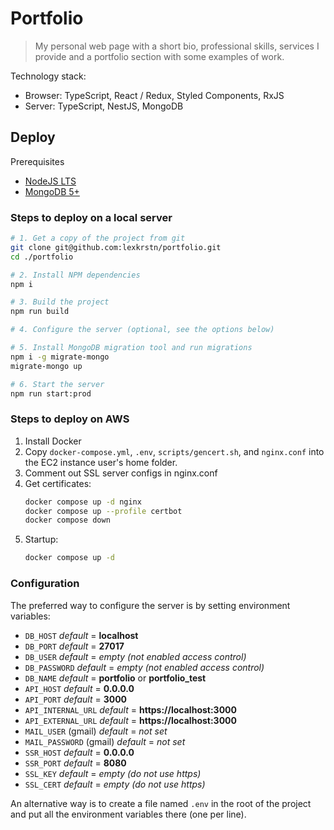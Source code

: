 # Portfolio

> My personal web page with a short bio, professional skills, services
> I provide and a portfolio section with some examples of work.

Technology stack:
- Browser: TypeScript, React / Redux, Styled Components, RxJS
- Server: TypeScript, NestJS, MongoDB

## Deploy

Prerequisites
- [NodeJS LTS](https://nodejs.dev)
- [MongoDB 5+](https://docs.mongodb.com/manual/installation/)

### Steps to deploy on a local server
```bash
# 1. Get a copy of the project from git
git clone git@github.com:lexkrstn/portfolio.git
cd ./portfolio

# 2. Install NPM dependencies
npm i

# 3. Build the project
npm run build

# 4. Configure the server (optional, see the options below)

# 5. Install MongoDB migration tool and run migrations
npm i -g migrate-mongo
migrate-mongo up

# 6. Start the server
npm run start:prod
```

### Steps to deploy on AWS

1. Install Docker
2. Copy `docker-compose.yml`, `.env`, `scripts/gencert.sh`, and `nginx.conf`
   into the EC2 instance user's home folder.
3. Comment out SSL server configs in nginx.conf
4. Get certificates:
   ```sh
   docker compose up -d nginx
   docker compose up --profile certbot
   docker compose down
   ```
5. Startup:
   ```sh
   docker compose up -d
   ```

### Configuration

The preferred way to configure the server is by setting environment variables:
- `DB_HOST` *default* = **localhost**
- `DB_PORT` *default* = **27017**
- `DB_USER` *default* = *empty (not enabled access control)*
- `DB_PASSWORD` *default* = *empty (not enabled access control)*
- `DB_NAME` *default* = **portfolio** or **portfolio_test**
- `API_HOST` *default* = **0.0.0.0**
- `API_PORT` *default* = **3000**
- `API_INTERNAL_URL` *default* = **https://localhost:3000**
- `API_EXTERNAL_URL` *default* = **https://localhost:3000**
- `MAIL_USER` (gmail) *default* = *not set*
- `MAIL_PASSWORD` (gmail) *default* = *not set*
- `SSR_HOST` *default* = **0.0.0.0**
- `SSR_PORT` *default* = **8080**
- `SSL_KEY` *default* = *empty (do not use https)*
- `SSL_CERT` *default* = *empty (do not use https)*

An alternative way is to create a file named `.env` in the root of the project
and put all the environment variables there (one per line).

